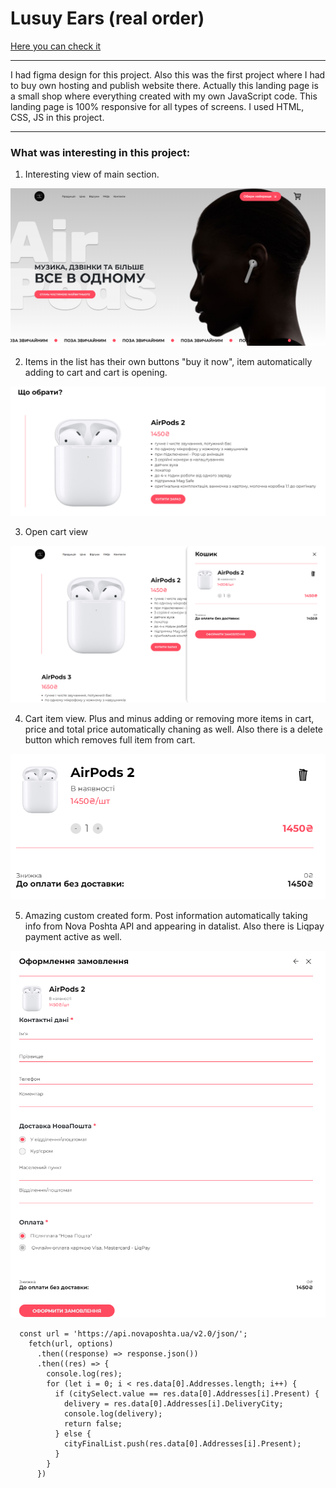 # Lusuy Ears (real order)

[Here you can check it](https://lusuyears.com.ua/)

---

I had figma design for this project.
Also this was the first project where I had to buy own hosting and publish website there.
Actually this landing page is a small shop where everything created with my own JavaScript code.
This landing page is 100% responsive for all types of screens.
I used HTML, CSS, JS in this project.

---

### What was interesting in this project:

1. Interesting view of main section.

![main](main.png)

2. Items in the list has their own buttons "buy it now", item automatically adding to cart and cart is opening.

![buynow](buynow.png)

3. Open cart view

![cart](cart.png)

4. Cart item view. Plus and minus adding or removing more items in cart, price and total price automatically chaning as well. Also there is a delete button which removes full item from cart.

![cartitem](cartitem.png)

5. Amazing custom created form. Post information automatically taking info from Nova Poshta API and appearing in datalist. Also there is Liqpay payment active as well.

![form](form.png)

```
  const url = 'https://api.novaposhta.ua/v2.0/json/';
    fetch(url, options)
      .then((response) => response.json())
      .then((res) => {
        console.log(res);
        for (let i = 0; i < res.data[0].Addresses.length; i++) {
          if (citySelect.value == res.data[0].Addresses[i].Present) {
            delivery = res.data[0].Addresses[i].DeliveryCity;
            console.log(delivery);
            return false;
          } else {
            cityFinalList.push(res.data[0].Addresses[i].Present);
          }
        }
      })
```
